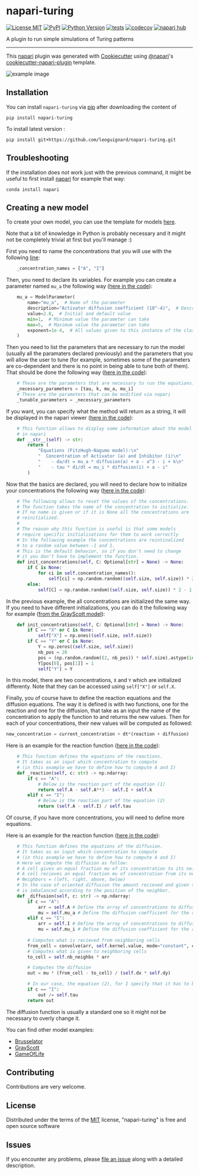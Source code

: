 # napari-turing

[![License MIT](https://img.shields.io/pypi/l/napari-turing.svg?color=green)](https://github.com/leoguignard/napari-turing/raw/main/LICENSE)
[![PyPI](https://img.shields.io/pypi/v/napari-turing.svg?color=green)](https://pypi.org/project/napari-turing)
[![Python Version](https://img.shields.io/pypi/pyversions/napari-turing.svg?color=green)](https://python.org)
[![tests](https://github.com/leoguignard/napari-turing/workflows/tests/badge.svg)](https://github.com/leoguignard/napari-turing/actions)
[![codecov](https://codecov.io/gh/leoguignard/napari-turing/branch/main/graph/badge.svg)](https://codecov.io/gh/leoguignard/napari-turing)
[![napari hub](https://img.shields.io/endpoint?url=https://api.napari-hub.org/shields/napari-turing)](https://napari-hub.org/plugins/napari-turing)

A plugin to run simple simulations of Turing patterns

----------------------------------

This [napari] plugin was generated with [Cookiecutter] using [@napari]'s [cookiecutter-napari-plugin] template.

<!--
Don't miss the full getting started guide to set up your new package:
https://github.com/napari/cookiecutter-napari-plugin#getting-started

and review the napari docs for plugin developers:
https://napari.org/plugins/index.html
-->
![example image](img/turing_patterns.gif)

## Installation

You can install `napari-turing` via [pip] after downloading the content of

    pip install napari-turing


To install latest version :

    pip install git+https://github.com/leoguignard/napari-turing.git

## Troubleshooting

If the installation does not work just with the previous command, it might be useful to first install [napari] for example that way:

    conda install napari

## Creating a new model

To create your own model, you can use the template for models [here](src/napari_turing/ModelTemplate.py).

Note that a bit of knowledge in Python is probably necessary and it might not be completely trivial at first but you'll manage :)

First you need to name the concentrations that you will use with the following [line](src/napari_turing/ModelTemplate.py#L40):
```python
    _concentration_names = ["A", "I"]
```

Then, you need to declare its variables. For example you can create a parameter named `mu_a` the following way ([here in the code](src/napari_turing/ModelTemplate.py#L53)):
```python
    mu_a = ModelParameter(
        name="mu_a",  # Name of the parameter
        description="Activator diffusion coefficient (10^-4)",  # Description of the parameter for napari
        value=2.8,  # Initial and default value
        min=1,  # Minimum value the parameter can take
        max=5,  # Maximum value the parameter can take
        exponent=1e-4,  # All values given to this instance of the class will but multiplied by this value
    )
```

Then you need to list the parameters that are necessary to run the model (usually all the paramaters declared previously) and the parameters that you will allow the user to tune (for example, sometimes some of the parameters are co-dependent and there is no point in being able to tune both of them). That should be done the following way ([here in the code](src/napari_turing/ModelTemplate.py#L86)):
```python
    # These are the parameters that are necessary to run the equations.
    _necessary_parameters = [tau, k, mu_a, mu_i]
    # These are the parameters that can be modified via napari
    _tunable_parameters = _necessary_parameters
```

If you want, you can specify what the method will return as a string, it will be displayed in the napari viewer ([here in the code](src/napari_turing/ModelTemplate.py#L92)):
```python
    # This function allows to display some information about the model
    # in napari
    def __str__(self) -> str:
        return (
            "Equations (FitzHugh-Nagumo model):\n"
            "  Concentration of Activator (a) and Inhibitor (i)\n"
            "    - da/dt = mu_a * diffusion(a) + a - a^3 - i + k\n"
            "    - tau * di/dt = mu_i * diffusion(i) + a - i"
        )
```

Now that the basics are declared, you will need to declare how to initialize your concentrations the following way ([here in the code](src/napari_turing/ModelTemplate.py#L100)):
```python
    # The following allows to reset the values of the concentrations.
    # The function takes the name of the concentration to initialize.
    # If no name is given or if it is None all the concentrations are
    # reinitialized.
    #
    # The reason why this function is useful is that some models 
    # require specific initialisations for them to work correctly
    # In the following example the concentrations are reintinalized
    # to a random value between -1 and 1.
    # This is the default behavior, so if you don't need to change
    # it you don't have to implement the function.
    def init_concentrations(self, C: Optional[str] = None) -> None:
        if C is None:
            for ci in self.concentration_names():
                self[ci] = np.random.random((self.size, self.size)) * 2 - 1
        else:
            self[C] = np.random.random((self.size, self.size)) * 2 - 1
```
In the previous example, the all concentrations are initialized the same way. If you need to have different initializations, you can do it the following way for example ([from the GrayScott model](src/napari_turing/GrayScott.py#L68)):
```python
    def init_concentrations(self, C: Optional[str] = None) -> None:
        if C == "X" or C is None:
            self["X"] = np.ones((self.size, self.size))
        if C == "Y" or C is None:
            Y = np.zeros((self.size, self.size))
            nb_pos = 20
            pos = (np.random.random((2, nb_pos)) * self.size).astype(int)
            Y[pos[0], pos[1]] = 1
            self["Y"] = Y
```
In this model, there are two concentrations, `X` and `Y` which are initialized differenty. Note that they can be accessed using `self["X"]` or `self.X`.

Finally, you of course have to define the reaction equations and the diffusion equations. The way it is defined is with two functions, one for the reaction and one for the diffusion, that take as an input the name of the concentration to apply the function to and returns the new values. Then for each of your concentrations, their new values will be computed as followed:
```python
new_concentration = current_concentration + dt*(reaction + diffusion)
```

Here is an example for the reaction function ([here in the code](src/napari_turing/ModelTemplate.py#L130)):
```python 
    # This function defines the equations of the reactions.
    # It takes as an input which concentration to compute
    # (in this example we have to define how to compute A and I)
    def _reaction(self, c: str) -> np.ndarray:
        if c == "A":
            # Below is the reaction part of the equation (1)
            return self.A - self.A**3 - self.I + self.k 
        elif c == "I":
            # Below is the reaction part of the equation (2)
            return (self.A - self.I) / self.tau
```
Of course, if you have more concentrations, you will need to define more equations.

Here is an example for the reaction function ([here in the code](src/napari_turing/ModelTemplate.py#L138)):
```python
    # This function defines the equations of the diffusion.
    # It takes as an input which concentration to compute
    # (in this example we have to define how to compute A and I)
    # Here we compute the diffusion as follow:
    # A cell gives an equal fraction mu of its concentration to its neighbors
    # A cell recieves an equal fraction mu of concentration from its neighbors
    # Neighbors = (left, right, above, below)
    # In the case of oriented diffusion the amount recieved and given to the neighbors
    # is imbalanced according to the position of the neighbor.
    def _diffusion(self, c: str) -> np.ndarray:
        if c == "A":
            arr = self.A # Define the array of concentrations to diffuse for the reageant A
            mu = self.mu_a # Define the diffusion coefficient for the reageant A
        elif c == "I":
            arr = self.I # Define the array of concentrations to diffuse for the reageant I
            mu = self.mu_i # Define the diffusion coefficient for the reageant I
        
        # Computes what is recieved from neighboring cells
        from_cell = convolve(arr, self.kernel.value, mode="constant", cval=0)
        # Computes what is given to neighboring cells
        to_cell = self.nb_neighbs * arr

        # Computes the diffusion
        out = mu * (from_cell - to_cell) / (self.dx * self.dy)

        # In our case, the equation (2), for I specify that it has to be divided by tau
        if c == "I":
            out /= self.tau
        return out
```
The diffusion function is usually a standard one so it might not be necessary to overly change it.

You can find other model examples:
- [Brusselator](src/napari_turing/Brusselator.py)
- [GrayScott](src/napari_turing/GrayScott.py)
- [GameOfLife](src/napari_turing/GameOfLife.py)

## Contributing

Contributions are very welcome.

## License

Distributed under the terms of the [MIT] license,
"napari-turing" is free and open source software

## Issues

If you encounter any problems, please [file an issue] along with a detailed description.

[napari]: https://github.com/napari/napari
[Cookiecutter]: https://github.com/audreyr/cookiecutter
[@napari]: https://github.com/napari
[MIT]: http://opensource.org/licenses/MIT
[BSD-3]: http://opensource.org/licenses/BSD-3-Clause
[GNU GPL v3.0]: http://www.gnu.org/licenses/gpl-3.0.txt
[GNU LGPL v3.0]: http://www.gnu.org/licenses/lgpl-3.0.txt
[Apache Software License 2.0]: http://www.apache.org/licenses/LICENSE-2.0
[Mozilla Public License 2.0]: https://www.mozilla.org/media/MPL/2.0/index.txt
[cookiecutter-napari-plugin]: https://github.com/napari/cookiecutter-napari-plugin

[file an issue]: https://github.com/leoguignard/napari-turing/issues

[napari]: https://github.com/napari/napari
[tox]: https://tox.readthedocs.io/en/latest/
[pip]: https://pypi.org/project/pip/
[PyPI]: https://pypi.org/
